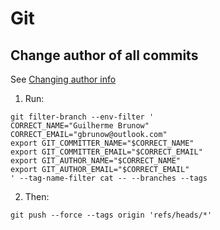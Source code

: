 # Git

## Change author of all commits
See [Changing author info](https://help.github.com/articles/changing-author-info/)
1. Run:
```
git filter-branch --env-filter '
CORRECT_NAME="Guilherme Brunow"
CORRECT_EMAIL="gbrunow@outlook.com"
export GIT_COMMITTER_NAME="$CORRECT_NAME"
export GIT_COMMITTER_EMAIL="$CORRECT_EMAIL"
export GIT_AUTHOR_NAME="$CORRECT_NAME"
export GIT_AUTHOR_EMAIL="$CORRECT_EMAIL"
' --tag-name-filter cat -- --branches --tags
```
2. Then:
```
git push --force --tags origin 'refs/heads/*'
```

